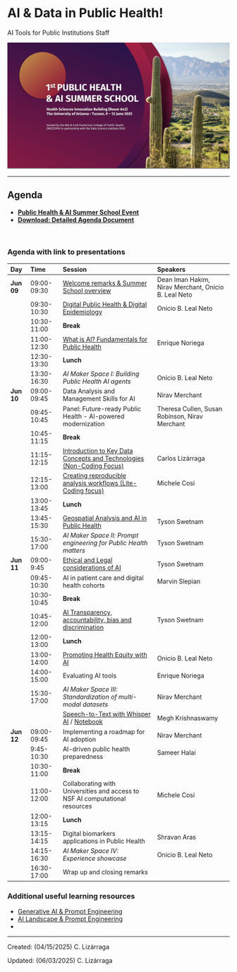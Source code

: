# AI & Data in Public Health!
AI Tools for Public Institutions Staff 

<img src="https://github.com/ua-datalab/AI-for-Professionals/blob/main/images/AI_DataPublicHealth.png?raw=true" width=840>

***

## Agenda 

* [**Public Health & AI Summer School Event**](https://www.eventbrite.com/e/public-health-ai-summer-school-registration-1343451592879)
* [**Download: Detailed Agenda Document**](https://github.com/ua-datalab/AI-for-Professionals/blob/main/docs/digital%20booklet%20FINAL_.pdf)


<br>

### Agenda with link to presentations

Day |  Time |  Session   | Speakers |
| :-- | :-- | :--  |  :-- |
| **Jun 09** | 09:00-09:30 | [Welcome remarks & Summer School overview](https://drive.google.com/drive/folders/1yhcF_M6on5U4k6YII4uayO_VxyPWIJKh) | Dean Iman Hakim, Nirav Merchant, Onicio B. Leal Neto |
|        | 09:30-10:30 | [Digital Public Health & Digital Epidemiology](https://drive.google.com/drive/folders/1yhcF_M6on5U4k6YII4uayO_VxyPWIJKh) | Onicio B. Leal Neto |
|        | 10:30-11:00 | **Break** |  |
|        | 11:00-12:30 | [What is Al? Fundamentals for Public Health](https://docs.google.com/presentation/d/1zrspjJogSKOwRkSUx5PEYGVALRiQDPVW/edit?usp=sharing&ouid=106517198578585394777&rtpof=true&sd=true) | Enrique Noriega |
|        | 12:30-13:30 | **Lunch** |    |
|        | 13:30-16:30  | _AI Maker Space I: Building Public Health AI agents_ |  Onicio B. Leal Neto |
| **Jun 10** | 09:00-09:45 | Data Analysis and Management Skills for AI | Nirav Merchant |
|            | 09:45-10:45 | Panel: Future-ready Public Health - Al-powered modernization | Theresa Cullen, Susan Robinson, Nirav Merchant |
|        | 10:45-11:15 |  **Break**  |   |
|        | 11:15-12:15 | [Introduction to Key Data Concepts and Technologies (Non-Coding Focus)](https://github.com/ua-datalab/AI-for-Professionals/wiki) | Carlos Lizárraga |
|        | 12:15-13:00  | [Creating reproducible analysis workflows (Lite-Coding focus)](https://docs.google.com/presentation/d/1-LO9FKafSMWOyPDpZi6NM4nCKW_9J0JTEAO5qvVzxI0/edit?slide=id.g36082ec7c7b_0_1#slide=id.g36082ec7c7b_0_1) | Michele Cosi |
|        | 13:00- 13:45 | **Lunch** |   |
|        | 13:45-15:30 | [Geospatial Analysis and AI in Public Health](https://tyson-swetnam.github.io/intro-gpt/tutorials/publichealth/gis/) |  Tyson Swetnam |
|        | 15:30-17:00 |  _AI Maker Space Il: Prompt engineering for Public  Health matters_ | Tyson Swetnam |
| **Jun 11** | 09:00-9:45 |  [Ethical and Legal considerations of AI](https://tyson-swetnam.github.io/intro-gpt/ethics/) | Tyson Swetnam |
|        | 09:45-10:30  | AI in patient care and digital health cohorts | Marvin Slepian |
|        | 10:30-10:45 | **Break** |   |
|        | 10:45-12:00  |   [AI Transparency, accountability, bias and discrimination](https://tyson-swetnam.github.io/intro-gpt/ethics/) | Tyson Swetnam | 
|        | 12:00-13:00  |  **Lunch** | |
|        | 13:00-14:00 | [Promoting Health Equity with AI](https://drive.google.com/drive/folders/1yhcF_M6on5U4k6YII4uayO_VxyPWIJKh) | Onicio B. Leal Neto |
|        | 14:00-15:00 | Evaluating AI tools | Enrique Noriega |
|        | 15:30-17:00 | _AI Maker Space III: Standardization of multi-modal datasets_ |  Nirav Merchant |
|        |              | [Speech-to-Text with Whisper AI](https://github.com/ua-datalab/NLP-Speech/tree/main/Speech_to_Text_with_Whisper) / [Notebook](Speech_to_Text_with_Whisper/Whisper_AI_for_Public_Health.ipynb) | Megh Krishnaswamy |
| **Jun 12** | 09:00-09:45  | Implementing a roadmap for AI adoption | Nirav Merchant |
|           | 9:45-10:30 | Al-driven public health preparedness | Sameer Halai |
|           | 10:30-11:00 | **Break**  |   |
|           | 11:00-12:00 | Collaborating with Universities and access to NSF AI computational resources | Michele Cosi |
|           | 12:00-13:15 | **Lunch** | |
|           |  13:15-14:15 | Digital biomarkers applications in Public Health | Shravan Aras |
|           | 14:15-16:30 | _AI Maker Space IV: Experience showcase_ | Onicio B. Leal Neto |
|            |  16:30-17:00 |  Wrap up and closing remarks |   |


### Additional useful learning resources

* [Generative AI & Prompt Engineering](https://tyson-swetnam.github.io/intro-gpt/)
* [AI Landscape & Prompt Engineering](https://docs.google.com/presentation/d/1B8YOy5H0O1WGNXq3AeoSl3Kz5WzHaboI5hBM5tphoz0/edit?usp=sharing)
* 


***
 
Created: (04/15/2025) C. Lizárraga

Updated: (06/03/2025) C. Lizárraga
